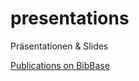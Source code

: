 # presentations

Präsentationen & Slides

[Publications on BibBase](https://bibbase.org/show?bib=https%3A%2F%2Fraw.githubusercontent.com%2FmusicEnfanthen%2Fpresentations%2Fmaster%2FStefan_Muennich.bib&theme=default&nocache=1)
